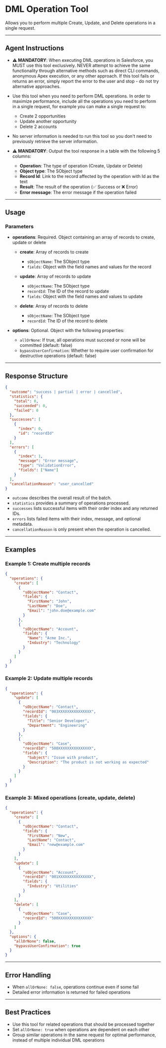 # DML Operation Tool

Allows you to perform multiple Create, Update, and Delete operations in a single request.

---
## Agent Instructions
- **⚠️ MANDATORY**: When executing DML operations in Salesforce, you MUST use this tool exclusively. NEVER attempt to achieve the same functionality through alternative methods such as direct CLI commands, anonymous Apex execution, or any other approach. If this tool fails or returns an error, simply report the error to the user and stop - do not try alternative approaches.

- Use this tool when you need to perform DML operations. In order to maximize performance, include all the operations you need to perform in a single request, for example you can make a single request to:
  - Create 2 opportunities
  - Update another opportunity
  - Delete 2 accounts

- No server information is needed to run this tool so you don't need to previously retrieve the server information.

- **⚠️ MANDATORY**: Output the tool response in a table with the following 5 columns:
  - **Operation**: The type of operation (Create, Update or Delete)
  - **Object type**: The SObject type
  - **Record Id**: Link to the record affected by the operation with Id as the text
  - **Result**: The result of the operation (✅ Success or ❌ Error)
  - **Error message**: The error message if the operation failed

---
## Usage

### Parameters

- **operations**: Required. Object containing an array of records to create, update or delete

  - **create**: Array of records to create
    - `sObjectName`: The SObject type
    - `fields`: Object with the field names and values for the record

  - **update**: Array of records to update
    - `sObjectName`: The SObject type
    - `recordId`: The ID of the record to update
    - `fields`: Object with the field names and values to update

  - **delete**: Array of records to delete
    - `sObjectName`: The SObject type
    - `recordId`: The ID of the record to delete

- **options**: Optional. Object with the following properties:
  - `allOrNone`: If true, all operations must succeed or none will be committed (default: false)
  - `bypassUserConfirmation`: Whether to require user confirmation for destructive operations (default: false)

---
## Response Structure

```json
{
  "outcome": "success | partial | error | cancelled",
  "statistics": {
    "total": 0,
    "succeeded": 0,
    "failed": 0
  },
  "successes": [
    {
      "index": 0,
      "id": "recordId"
    }
  ],
  "errors": [
    {
      "index": 1,
      "message": "Error message",
      "type": "ValidationError",
      "fields": ["Name"]
    }
  ],
  "cancellationReason": "user_cancelled"
}
```

- `outcome` describes the overall result of the batch.
- `statistics` provides a summary of operations processed.
- `successes` lists successful items with their order index and any returned IDs.
- `errors` lists failed items with their index, message, and optional metadata.
- `cancellationReason` is only present when the operation is cancelled.

---
## Examples

### Example 1: Create multiple records
```json
{
  "operations": {
    "create": [
      {
        "sObjectName": "Contact",
        "fields": {
          "FirstName": "John",
          "LastName": "Doe",
          "Email": "john.doe@example.com"
        }
      },
      {
        "sObjectName": "Account",
        "fields": {
          "Name": "Acme Inc.",
          "Industry": "Technology"
        }
      }
    ]
  }
}
```

### Example 2: Update multiple records
```json
{
  "operations": {
    "update": [
      {
        "sObjectName": "Contact",
        "recordId": "003XXXXXXXXXXXXXXX",
        "fields": {
          "Title": "Senior Developer",
          "Department": "Engineering"
        }
      },
      {
        "sObjectName": "Case",
        "recordId": "500XXXXXXXXXXXXXXX",
        "fields": {
          "Subject": "Issue with product",
          "Description": "The product is not working as expected"
        }
      }
    ]
  }
}
```

### Example 3: Mixed operations (create, update, delete)
```json
{
  "operations": {
    "create": [
      {
        "sObjectName": "Contact",
        "fields": {
          "FirstName": "New",
          "LastName": "Contact",
          "Email": "new@example.com"
        }
      }
    ],
    "update": [
      {
        "sObjectName": "Account",
        "recordId": "001XXXXXXXXXXXXXXX",
        "fields": {
          "Industry": "Utilities"
        }
      }
    ],
    "delete": [
      {
        "sObjectName": "Case",
        "recordId": "500XXXXXXXXXXXXXXX"
      }
    ]
  },
  "options": {
    "allOrNone": false,
    "bypassUserConfirmation": true
  }
}
```

---
## Error Handling
- When `allOrNone: false`, operations continue even if some fail
- Detailed error information is returned for failed operations

---
## Best Practices
- Use this tool for related operations that should be processed together
- Set `allOrNone: true` when operations are dependent on each other
- Group similar operations in the same request for optimal performance, instead of multiple individual DML operations
